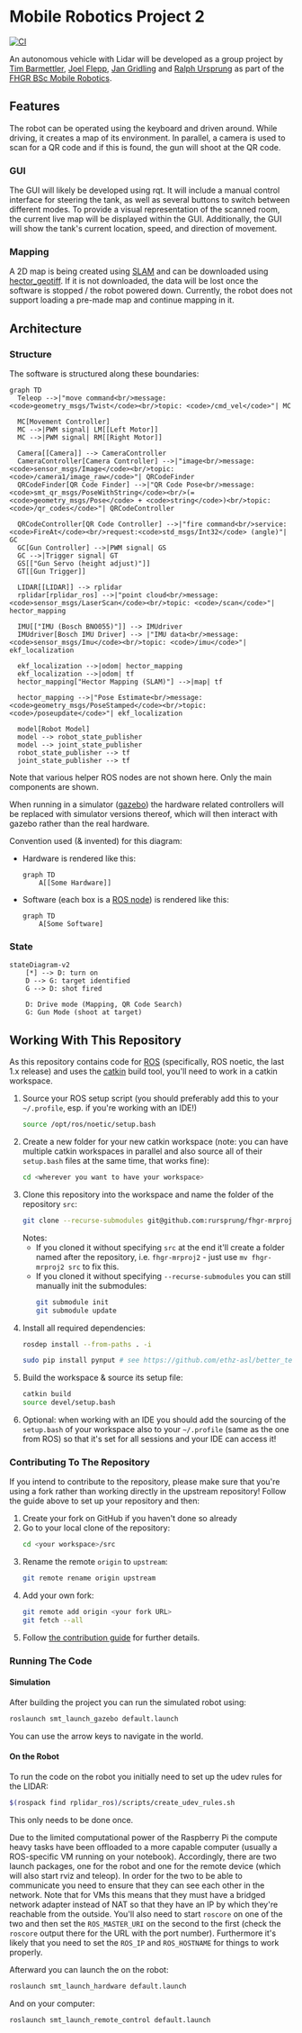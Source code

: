 # Mobile Robotics Project 2
[![CI](https://github.com/rursprung/fhgr-mrproj2/actions/workflows/CI.yml/badge.svg)](https://github.com/rursprung/fhgr-mrproj2/actions/workflows/CI.yml)

An autonomous vehicle with Lidar will be developed as a group project by [Tim Barmettler](https://github.com/TimBarmettler4),
[Joel Flepp](https://github.com/joel5399), [Jan Gridling](https://github.com/Prince-Sigvald) and [Ralph Ursprung](https://github.com/rursprung)
as part of the [FHGR BSc Mobile Robotics](https://fhgr.ch/mr).

## Features

The robot can be operated using the keyboard and driven around. While driving, it creates a map of its environment.
In parallel, a camera is used to scan for a QR code and if this is found, the gun will shoot at the QR code.

### GUI

The GUI will likely be developed using rqt. It will include a manual control interface for steering the tank, as well as
several buttons to switch between different modes. To provide a visual representation of the scanned room, the current
live map will be displayed within the GUI. Additionally, the GUI will show the tank's current location, speed, and
direction of movement.

### Mapping

A 2D map is being created using [SLAM](https://en.wikipedia.org/wiki/Simultaneous_localization_and_mapping) and can be
downloaded using [hector_geotiff](https://wiki.ros.org/hector_geotiff). If it is not downloaded, the data will be lost
once the software is stopped / the robot powered down.
Currently, the robot does not support loading a pre-made map and continue mapping in it.

## Architecture

### Structure

The software is structured along these boundaries:

```mermaid
graph TD
  Teleop -->|"move command<br/>message: <code>geometry_msgs/Twist</code><br/>topic: <code>/cmd_vel</code>"| MC

  MC[Movement Controller]
  MC -->|PWM signal| LM[[Left Motor]]
  MC -->|PWM signal| RM[[Right Motor]]

  Camera[[Camera]] --> CameraController
  CameraController[Camera Controller] -->|"image<br/>message: <code>sensor_msgs/Image</code><br/>topic: <code>/camera1/image_raw</code>"| QRCodeFinder
  QRCodeFinder[QR Code Finder] -->|"QR Code Pose<br/>message: <code>smt_qr_msgs/PoseWithString</code><br/>(= <code>geometry_msgs/Pose</code> + <code>string</code>)<br/>topic: <code>/qr_codes</code>"| QRCodeController

  QRCodeController[QR Code Controller] -->|"fire command<br/>service: <code>FireAt</code><br/>request:<code>std_msgs/Int32</code> (angle)"| GC
  GC[Gun Controller] -->|PWM signal| GS
  GC -->|Trigger signal| GT
  GS[["Gun Servo (height adjust)"]]
  GT[[Gun Trigger]]

  LIDAR[[LIDAR]] --> rplidar
  rplidar[rplidar_ros] -->|"point cloud<br/>message: <code>sensor_msgs/LaserScan</code><br/>topic: <code>/scan</code>"| hector_mapping

  IMU[["IMU (Bosch BNO055)"]] --> IMUdriver
  IMUdriver[Bosch IMU Driver] --> |"IMU data<br/>message: <code>sensor_msgs/Imu</code><br/>topic: <code>/imu</code>"| ekf_localization

  ekf_localization -->|odom| hector_mapping
  ekf_localization -->|odom| tf
  hector_mapping["Hector Mapping (SLAM)"] -->|map| tf

  hector_mapping -->|"Pose Estimate<br/>message: <code>geometry_msgs/PoseStamped</code><br/>topic: <code>/poseupdate</code>"| ekf_localization

  model[Robot Model]
  model --> robot_state_publisher
  model --> joint_state_publisher
  robot_state_publisher --> tf
  joint_state_publisher --> tf
```

Note that various helper ROS nodes are not shown here. Only the main components are shown.

When running in a simulator ([gazebo](https://gazebosim.org/)) the hardware related controllers will be replaced
with simulator versions thereof, which will then interact with gazebo rather than the real hardware.

Convention used (& invented) for this diagram:

* Hardware is rendered like this:
  ```mermaid
  graph TD
      A[[Some Hardware]]
  ```
* Software (each box is a [ROS node](https://wiki.ros.org/Nodes)) is rendered like this:
  ```mermaid
  graph TD
      A[Some Software]
  ```

### State

```mermaid
stateDiagram-v2
    [*] --> D: turn on
    D --> G: target identified
    G --> D: shot fired

    D: Drive mode (Mapping, QR Code Search)
    G: Gun Mode (shoot at target)
```

## Working With This Repository

As this repository contains code for [ROS](https://ros.org/) (specifically, ROS noetic, the last 1.x release) and uses
the [catkin](https://catkin-tools.readthedocs.io/en/latest/) build tool, you'll need to work in a catkin workspace.

1. Source your ROS setup script (you should preferably add this to your `~/.profile`, esp. if you're working with an
   IDE!)
   ```bash
   source /opt/ros/noetic/setup.bash
   ```
2. Create a new folder for your new catkin workspace (note: you can have multiple catkin workspaces in parallel and also
   source all of their `setup.bash` files at the same time, that works fine):
   ```bash
   cd <wherever you want to have your workspace>
   ```
3. Clone this repository into the workspace and name the folder of the repository `src`:
   ```bash
   git clone --recurse-submodules git@github.com:rursprung/fhgr-mrproj2.git src
   ```
   Notes:
   * If you cloned it without specifying `src` at the end it'll create a folder named after the repository,
     i.e. `fhgr-mrproj2` - just use `mv fhgr-mrproj2 src` to fix this.
   * If you cloned it without specifying `--recurse-submodules` you can still manually init the submodules:
     ```bash
     git submodule init
     git submodule update
     ```
4. Install all required dependencies:
   ```bash
   rosdep install --from-paths . -i

   sudo pip install pynput # see https://github.com/ethz-asl/better_teleop for more details
   ```
5. Build the workspace & source its setup file:
   ```bash
   catkin build
   source devel/setup.bash
   ```
6. Optional: when working with an IDE you should add the sourcing of the `setup.bash` of your workspace also to
   your `~/.profile` (same as the one from ROS) so that it's set for all sessions and your IDE can access it!

### Contributing To The Repository
If you intend to contribute to the repository, please make sure that you're using a fork rather than working directly in the upstream repository!
Follow the guide above to set up your repository and then:
1. Create your fork on GitHub if you haven't done so already
2. Go to your local clone of the repository:
   ```bash
   cd <your workspace>/src
   ```
3. Rename the remote `origin` to `upstream`:
   ```bash
   git remote rename origin upstream
   ```
4. Add your own fork:
   ```bash
   git remote add origin <your fork URL>
   git fetch --all
   ```
5. Follow [the contribution guide](CONTRIBUTING.md) for further details.

### Running The Code
#### Simulation
After building the project you can run the simulated robot using:
```bash
roslaunch smt_launch_gazebo default.launch
```

You can use the arrow keys to navigate in the world.

#### On the Robot
To run the code on the robot you initially need to set up the udev rules for the LIDAR:
```bash
$(rospack find rplidar_ros)/scripts/create_udev_rules.sh
```
This only needs to be done once.


Due to the limited computational power of the Raspberry Pi the compute heavy tasks have been offloaded to a more capable computer (usually a ROS-specific VM running on your notebook). Accordingly, there are two launch packages, one for the robot and one for the remote device (which will also start rviz and teleop).
In order for the two to be able to communicate you need to ensure that they can see each other in the network. Note that for VMs this means that they must have a bridged network adapter instead of NAT so that they have an IP by which they're reachable from the outside. You'll also need to start `roscore` on one of the two and then set the `ROS_MASTER_URI` on the second to the first (check the `roscore` output there for the URL with the port number).
Furthermore it's likely that you need to set the `ROS_IP` and `ROS_HOSTNAME` for things to work properly.

Afterward you can launch the on the robot:
```bash
roslaunch smt_launch_hardware default.launch
```

And on your computer:
```bash
roslaunch smt_launch_remote_control default.launch
```
